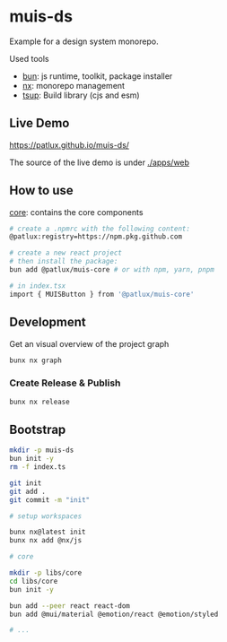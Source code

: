 # muis-ds

Example for a design system monorepo.

Used tools

- [bun](bun.sh): js runtime, toolkit, package installer
- [nx](https://nx.dev): monorepo management
- [tsup](https://tsup.egoist.dev/): Build library (cjs and esm)

## Live Demo

https://patlux.github.io/muis-ds/

The source of the live demo is under [./apps/web](./apps/web)

## How to use

[core](./libs/core): contains the core components

```sh
# create a .npmrc with the following content:
@patlux:registry=https://npm.pkg.github.com

# create a new react project
# then install the package: 
bun add @patlux/muis-core # or with npm, yarn, pnpm

# in index.tsx
import { MUISButton } from '@patlux/muis-core'
```

## Development

Get an visual overview of the project graph

```sh
bunx nx graph
```

### Create Release & Publish

```sh
bunx nx release
```

## Bootstrap

```sh
mkdir -p muis-ds
bun init -y
rm -f index.ts

git init 
git add .
git commit -m "init"

# setup workspaces

bunx nx@latest init
bunx nx add @nx/js

# core

mkdir -p libs/core
cd libs/core
bun init -y

bun add --peer react react-dom
bun add @mui/material @emotion/react @emotion/styled

# ...
```
